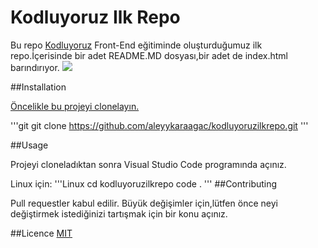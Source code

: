 # Kodluyoruz Ilk Repo

Bu repo [Kodluyoruz](https://www.kodluyoruz.org) Front-End eğitiminde oluşturduğumuz ilk repo.İçerisinde bir adet README.MD dosyası,bir adet de index.html barındırıyor.
![](file:///C:/Users/aleyy/Desktop/Ekran%20Alıntısı.PNG)

##Installation

[Öncelikle bu projeyi clonelayın.](https://github.com/aleyykaraagac/kodluyoruzilkrepo.git)

'''git
git clone https://github.com/aleyykaraagac/kodluyoruzilkrepo.git
'''

##Usage

Projeyi cloneladıktan sonra Visual Studio Code programında açınız.

Linux için:
'''Linux
cd kodluyoruzilkrepo
code .
'''
##Contributing

Pull requestler kabul edilir. Büyük değişimler için,lütfen önce neyi değiştirmek istediğinizi tartışmak için bir konu açınız.

##Licence
[MIT]()
